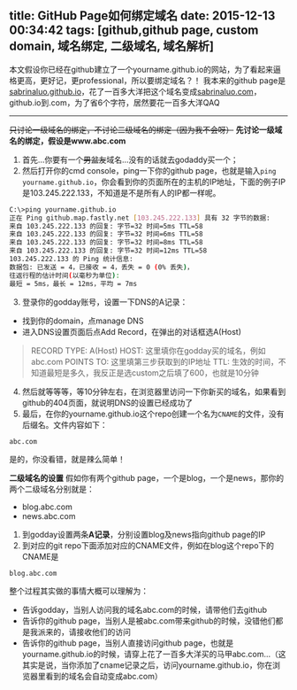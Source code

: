 title: GitHub Page如何绑定域名
date: 2015-12-13 00:34:42
tags: [github,github page, custom domain, 域名绑定, 二级域名, 域名解析]
---
本文假设你已经在github建立了一个yourname.github.io的网站，为了看起来逼格更高，更好记，更professional，所以要绑定域名？！
我本来的github page是[sabrinaluo.github.io](http://sabrinaluo.github.io)，花了一百多大洋把这个域名变成[sabrinaluo.com](http://sabrinaluo.com)，github.io到.com，为了省6个字符，居然要花一百多大洋QAQ

---
~~只讨论一级域名的绑定，不讨论二级域名的绑定（因为我不会呀）~~
**先讨论一级域名的绑定，假设是www.abc.com** 
1. 首先…你要有一个~~男盆友~~域名…没有的话就去godaddy买一个；
2. 然后打开你的cmd console，ping一下你的github page，也就是输入`ping yourname.github.io`，你会看到你的页面所在的主机的IP地址，下面的例子IP是103.245.222.133，不知道是不是所有人的IP都一样呢。
``` bash
C:\>ping yourname.github.io
正在 Ping github.map.fastly.net [103.245.222.133] 具有 32 字节的数据:
来自 103.245.222.133 的回复: 字节=32 时间=5ms TTL=58
来自 103.245.222.133 的回复: 字节=32 时间=6ms TTL=58
来自 103.245.222.133 的回复: 字节=32 时间=8ms TTL=58
来自 103.245.222.133 的回复: 字节=32 时间=12ms TTL=58
103.245.222.133 的 Ping 统计信息:
数据包: 已发送 = 4，已接收 = 4，丢失 = 0 (0% 丢失)，
往返行程的估计时间(以毫秒为单位):
最短 = 5ms，最长 = 12ms，平均 = 7ms
```
3. 登录你的godday账号，设置一下DNS的A记录：
  * 找到你的domain，点manage DNS
  * 进入DNS设置页面后点Add Record，在弹出的对话框选A(Host)
> RECORD TYPE: A(Host)
HOST: 这里填你在godday买的域名，例如abc.com
POINTS TO: 这里填第三步获取到的IP地址
TTL: 生效的时间，不知道最短是多久，我反正是选custom之后填了600，也就是10分钟 

4. 然后就等等等，等10分钟左右，在浏览器里访问一下你新买的域名，如果看到github的404页面，就说明DNS的设置已经成功了
5. 最后，在你的yourname.github.io这个repo创建一个名为```CNAME```的文件，没有后缀名。文件内容如下：
``` 
abc.com
```
是的，你没看错，就是辣么简单！

**二级域名的设置**
假如你有两个github page，一个是blog，一个是news，那你的两个二级域名分别就是：
* blog.abc.com
* news.abc.com
1. 到godday设置两条**A记录**，分别设置blog及news指向github page的IP
2. 到对应的git repo下面添加对应的CNAME文件，例如在blog这个repo下的CNAME是
``` 
blog.abc.com
```

整个过程其实做的事情大概可以理解为：
* 告诉godday，当别人访问我的域名abc.com的时候，请带他们去github
* 告诉你的github page，当别人是被abc.com带来github的时候，没错他们都是我派来的，请接收他们的访问
* 告诉你的github page，当别人直接访问github page，也就是yourname.github.io的时候，请穿上花了一百多大洋买的马甲abc.com…（这其实是说，当你添加了cname记录之后，访问yourname.github.io，你在浏览器里看到的域名会自动变成abc.com）